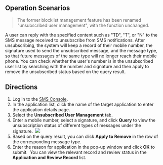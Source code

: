 ## Operation Scenarios
>The former blocklist management feature has been renamed "unsubscribed user management", with the function unchanged.

A user can reply with the specified content such as "TD", "T", or "N" to the SMS message received to unsubscribe from SMS notifications. After unsubscribing, the system will keep a record of their mobile number, the signature used to send the unsubscribed message, and the message type, so that future messages of the same type will no longer reach their mobile phone. You can check whether the user's number is in the unsubscribed user list by searching with the number and signature and then apply to remove the unsubscribed status based on the query result.

## Directions
1. Log in to the [SMS Console](https://console.cloud.tencent.com/sms).
2. In the application list, click the name of the target application to enter the application details page.
3. Select the **Unsubscribed User Management** tab.
4. Enter a mobile number, select a signature, and click **Query** to view the unsubscription status of different types of messages under the signature.
 ![](https://main.qcloudimg.com/raw/47cce8dd803655b5ee5a536abe65a026.png)
5. Based on the query result, you can click **Apply to Remove** in the row of the corresponding message type.
6. Enter the reason for application in the pop-up window and click **OK** to submit.
 You can view the relevant record and review status in the **Application and Review Record** list.

